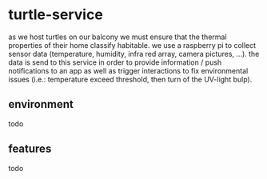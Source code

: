 # turtle-service

as we host turtles on our balcony we must ensure that the thermal properties of their home classify habitable.
we use a raspberry pi to collect sensor data (temperature, humidity, infra red array, camera pictures, ...).
the data is send to this service in order to provide information / push notifications to an app as well as trigger interactions to fix environmental issues (i.e.: temperature exceed threshold, then turn of the UV-light bulp).

## environment

todo

## features

todo